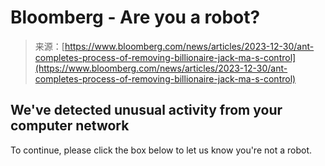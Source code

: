 <!--yml
category: 未分类
date: 2024-05-27 14:24:36
-->

# Bloomberg - Are you a robot?

> 来源：[https://www.bloomberg.com/news/articles/2023-12-30/ant-completes-process-of-removing-billionaire-jack-ma-s-control](https://www.bloomberg.com/news/articles/2023-12-30/ant-completes-process-of-removing-billionaire-jack-ma-s-control)

## We've detected unusual activity from your computer network

To continue, please click the box below to let us know you're not a robot.
